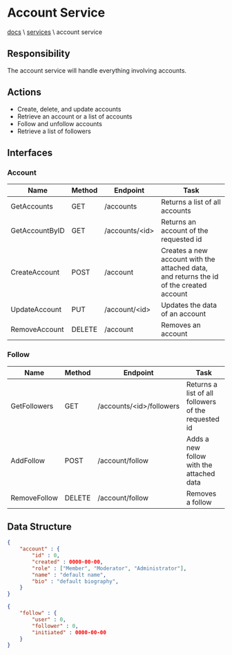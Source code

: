 # Account Service

[docs](../info_docs.md) \ [services](../info_docs.md#services) \ account service

## Responsibility

The account service will handle everything involving accounts.

## Actions

- Create, delete, and update accounts
- Retrieve an account or a list of accounts
- Follow and unfollow accounts
- Retrieve a list of followers

## Interfaces

### Account

| Name | Method | Endpoint | Task |
|---|---|---|---|
| GetAccounts | GET | /accounts | Returns a list of all accounts |
| GetAccountByID | GET | /accounts/\<id\> | Returns an account of the requested id |
| CreateAccount | POST | /account | Creates a new account with the attached data, and returns the id of the created account |
| UpdateAccount | PUT | /account/\<id\> | Updates the data of an account |
| RemoveAccount | DELETE | /account | Removes an account |

### Follow

| Name | Method | Endpoint | Task |
|---|---|---|---|
| GetFollowers | GET | /accounts/\<id\>/followers | Returns a list of all followers of the requested id |
| AddFollow | POST | /account/follow | Adds a new follow with the attached data |
| RemoveFollow | DELETE | /account/follow | Removes a follow |

## Data Structure

```json
{
    "account" : {
        "id" : 0,
        "created" : 0000-00-00,
        "role" : ["Member", "Moderator", "Administrator"],
        "name" : "default name",
        "bio" : "default biography",
    }
}
```

```json
{
    "follow" : {
        "user" : 0,
        "follower" : 0,
        "initiated" : 0000-00-00
    }
}
```